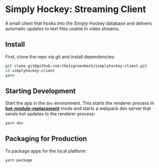 # Simply Hockey: Streaming Client

A small client that hooks into the Simply Hockey database and delivers automatic updates to text files usable in video streams.

## Install

First, clone the repo via git and install dependencies:

```bash
git clone git@github.com:theisgroenbech/simplyhockey-client.git
cd simplyhockey-client
yarn
```

## Starting Development

Start the app in the `dev` environment. This starts the renderer process in [**hot-module-replacement**](https://webpack.js.org/guides/hmr-react/) mode and starts a webpack dev server that sends hot updates to the renderer process:

```bash
yarn dev
```

## Packaging for Production

To package apps for the local platform:

```bash
yarn package
```
